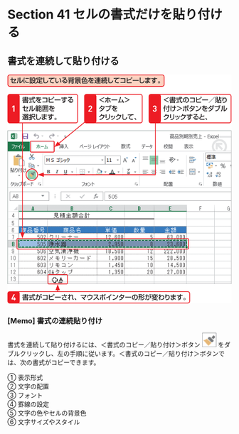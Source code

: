 # Section 41 セルの書式だけを貼り付ける

## 書式を連続して貼り付ける

![](001.png)

### [Memo] 書式の連続貼り付け

書式を連続して貼り付けるには、＜書式のコピー／貼り付け＞ボタン ![](icon_cap.png) をダブルクリックし、左の手順に従います。＜書式のコピー／貼り付け＞ボタンでは、次の書式がコピーできます。

&#9312; 表示形式  
&#9313; 文字の配置  
&#9314; フォント  
&#9315; 罫線の設定  
&#9316; 文字の色やセルの背景色  
&#9317; 文字サイズやスタイル
